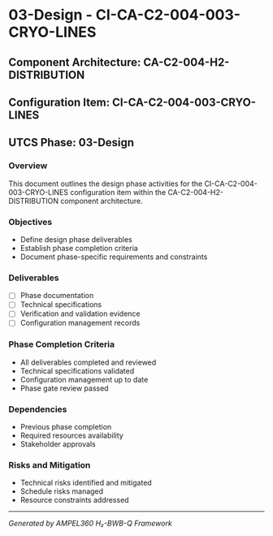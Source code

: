 # 03-Design - CI-CA-C2-004-003-CRYO-LINES

## Component Architecture: CA-C2-004-H2-DISTRIBUTION
## Configuration Item: CI-CA-C2-004-003-CRYO-LINES
## UTCS Phase: 03-Design

### Overview
This document outlines the design phase activities for the CI-CA-C2-004-003-CRYO-LINES configuration item within the CA-C2-004-H2-DISTRIBUTION component architecture.

### Objectives
- Define design phase deliverables
- Establish phase completion criteria
- Document phase-specific requirements and constraints

### Deliverables
- [ ] Phase documentation
- [ ] Technical specifications
- [ ] Verification and validation evidence
- [ ] Configuration management records

### Phase Completion Criteria
- All deliverables completed and reviewed
- Technical specifications validated
- Configuration management up to date
- Phase gate review passed

### Dependencies
- Previous phase completion
- Required resources availability
- Stakeholder approvals

### Risks and Mitigation
- Technical risks identified and mitigated
- Schedule risks managed
- Resource constraints addressed

---
*Generated by AMPEL360 H₂-BWB-Q Framework*
